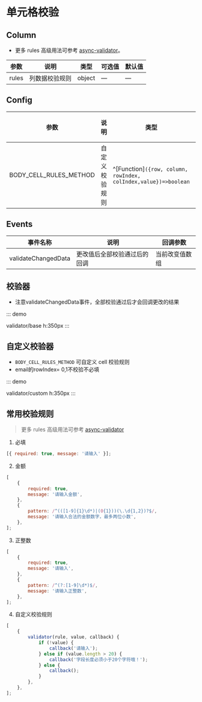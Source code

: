 # 单元格校验

## Column

-   更多 rules 高级用法可参考 [async-validator](https://github.com/yiminghe/async-validator)。

| 参数  | 说明           | 类型   | 可选值 | 默认值 |
| ----- | -------------- | ------ | ------ | ------ |
| rules | 列数据校验规则 | object | —      | —      |

## Config

| 参数 | 说明 | 类型 | 可选值 | 默认值 |
| --- | --- | --- | --- | --- |
| BODY_CELL_RULES_METHOD| 自定义校验规则 | ^[Function]`({row, column, rowIndex, colIndex,value})=>boolean` | — | — |

## Events

| 事件名称  | 说明         | 回调参数 |
| --------- | ------------ | -------- |
| validateChangedData  | 更改值后全部校验通过后的回调 | 当前改变值数组   |

## 校验器
- 注意validateChangedData事件，全部校验通过后才会回调更改的结果
  
::: demo

validator/base
h:350px
:::

## 自定义校验器

-   `BODY_CELL_RULES_METHOD` 可自定义 cell 校验规则
-   email的rowIndex= 0,1不校验不必填

::: demo

validator/custom
h:350px
:::

## 常用校验规则
> 更多 rules 高级用法可参考  [async-validator](https://github.com/yiminghe/async-validator)
1. 必填

```js
[{ required: true, message: '请输入' }];
```

2. 金额

```js
[
    {
        required: true,
        message: '请输入金额',
    },
    {
        pattern: /^(([1-9]{1}\d*)|(0{1}))(\.\d{1,2})?$/,
        message: '请输入合法的金额数字，最多两位小数',
    },
];
```

3. 正整数

```js
[
    {
        required: true,
        message: '请输入',
    },
    {
        pattern: /^(?:[1-9]\d*)$/,
        message: '请输入正整数',
    },
];
```

4. 自定义校验规则

```js
[
    {
        validator(rule, value, callback) {
            if (!value) {
                callback('请输入');
            } else if (value.length > 20) {
                callback('字段长度必须小于20个字符哦！');
            } else {
                callback();
            }
        },
    },
];
```

